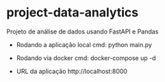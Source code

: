 # project-data-analytics
Projeto de análise de dados usando FastAPI e Pandas

- Rodando a aplicação local
  cmd: python main.py

- Rodando via docker
  cmd: docker-compose up -d

- URL da aplicação
  http://localhost:8000
